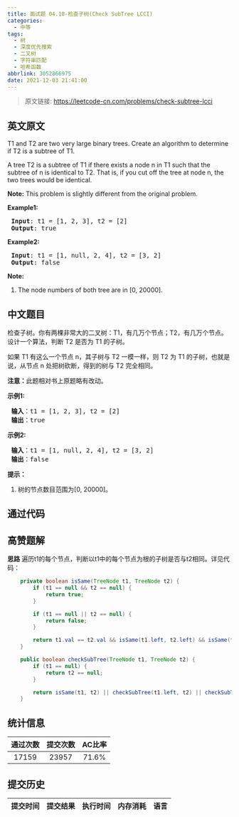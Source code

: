 ```yaml
---
title: 面试题 04.10-检查子树(Check SubTree LCCI)
categories:
  - 中等
tags:
  - 树
  - 深度优先搜索
  - 二叉树
  - 字符串匹配
  - 哈希函数
abbrlink: 3052866975
date: 2021-12-03 21:41:00
---
```


> 原文链接: https://leetcode-cn.com/problems/check-subtree-lcci


## 英文原文
<div><p>T1&nbsp;and T2 are two very large binary trees. Create an algorithm to determine if T2 is a subtree of T1.</p>

<p>A tree T2 is a subtree of T1&nbsp;if there exists a node n in T1&nbsp;such that the subtree of n is identical to T2. That is, if you cut off the tree at node n, the two trees would be identical.</p>

<p><strong>Note:</strong> This problem is slightly different from the original problem.</p>

<p><strong>Example1:</strong></p>

<pre>
<strong> Input</strong>: t1 = [1, 2, 3], t2 = [2]
<strong> Output</strong>: true
</pre>

<p><strong>Example2:</strong></p>

<pre>
<strong> Input</strong>: t1 = [1, null, 2, 4], t2 = [3, 2]
<strong> Output</strong>: false
</pre>

<p><strong>Note: </strong></p>

<ol>
	<li>The node numbers of both tree are in [0, 20000].</li>
</ol>
</div>

## 中文题目
<div><p>检查子树。你有两棵非常大的二叉树：T1，有几万个节点；T2，有几万个节点。设计一个算法，判断 T2 是否为 T1 的子树。</p>

<p>如果 T1 有这么一个节点 n，其子树与 T2 一模一样，则 T2 为 T1 的子树，也就是说，从节点 n 处把树砍断，得到的树与 T2 完全相同。</p>

<p><strong>注意：</strong>此题相对书上原题略有改动。</p>

<p><strong>示例1:</strong></p>

<pre>
<strong> 输入</strong>：t1 = [1, 2, 3], t2 = [2]
<strong> 输出</strong>：true
</pre>

<p><strong>示例2:</strong></p>

<pre>
<strong> 输入</strong>：t1 = [1, null, 2, 4], t2 = [3, 2]
<strong> 输出</strong>：false
</pre>

<p><strong>提示：</strong></p>

<ol>
	<li>树的节点数目范围为[0, 20000]。</li>
</ol>
</div>

## 通过代码
<RecoDemo>
</RecoDemo>


## 高赞题解
**思路**
遍历t1的每个节点，判断以t1中的每个节点为根的子树是否与t2相同。详见代码：
```java
    private boolean isSame(TreeNode t1, TreeNode t2) {
        if (t1 == null && t2 == null) {
            return true;
        }

        if (t1 == null || t2 == null) {
            return false;
        }

        return t1.val == t2.val && isSame(t1.left, t2.left) && isSame(t1.right, t2.right);
    }

    public boolean checkSubTree(TreeNode t1, TreeNode t2) {
        if (t1 == null) {
            return t2 == null;
        }

        return isSame(t1, t2) || checkSubTree(t1.left, t2) || checkSubTree(t1.right, t2);
    }
```

## 统计信息
| 通过次数 | 提交次数 | AC比率 |
| :------: | :------: | :------: |
|    17159    |    23957    |   71.6%   |

## 提交历史
| 提交时间 | 提交结果 | 执行时间 |  内存消耗  | 语言 |
| :------: | :------: | :------: | :--------: | :--------: |
